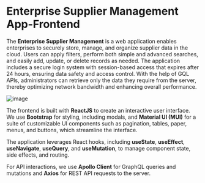 # Enterprise Supplier Management App-Frontend

The **Enterprise Supplier Management** is a web application enables enterprises to securely store, manage, and organize supplier data in the cloud. Users can apply filters, perform both simple and advanced searches, and easily add, update, or delete records as needed. The application includes a secure login system with session-based access that expires after 24 hours, ensuring data safety and access control. With the help of GQL APIs, administrators can retrieve only the data they require from the server, thereby optimizing network bandwidth and enhancing overall performance.

![image](https://github.com/user-attachments/assets/3f52e27e-6f5e-4b50-bbeb-a5b0acb29bd8)

The frontend is built with **ReactJS** to create an interactive user interface. We use **Bootstrap** for styling, including modals, and **Material UI (MUI)** for a suite of customizable UI components such as pagination, tables, paper, menus, and buttons, which streamline the interface.

The application leverages React hooks, including **useState**, **useEffect**, **useNavigate**, **useQuery**, and **useMutation**, to manage component state, side effects, and routing.

For API interactions, we use **Apollo Client** for GraphQL queries and mutations and **Axios** for REST API requests to the server.
